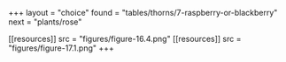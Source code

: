 +++
layout = "choice"
found = "tables/thorns/7-raspberry-or-blackberry"
next = "plants/rose"

[[resources]]
src = "figures/figure-16.4.png"
[[resources]]
src = "figures/figure-17.1.png"
+++
